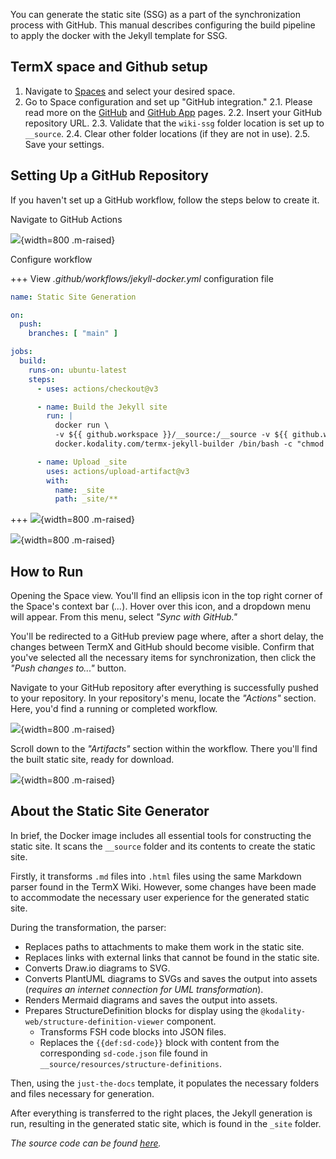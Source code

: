 You can generate the static site (SSG) as a part of the synchronization process with GitHub.
This manual describes configuring the build pipeline to apply the docker with the Jekyll template for SSG.

## TermX space and Github setup
1. Navigate to [Spaces](/spaces) and select your desired space.
2. Go to Space configuration and set up "GitHub integration."
2.1. Please read more on the [GitHub](page:github) and [GitHub App](page:github-app) pages.
2.2. Insert your GitHub repository URL.
2.3. Validate that the `wiki-ssg` folder location is set up to `__source`.
2.4. Clear other folder locations (if they are not in use).
2.5. Save your settings.

## Setting Up a GitHub Repository

If you haven't set up a GitHub workflow, follow the steps below to create it.

Navigate to GitHub Actions

![](files/166/2023-11-02_13-52.png){width=800 .m-raised}

Configure workflow

+++ View *.github/workflows/jekyll-docker.yml* configuration file
```yaml
name: Static Site Generation

on:
  push:
    branches: [ "main" ]

jobs:
  build:
    runs-on: ubuntu-latest
    steps:
      - uses: actions/checkout@v3

      - name: Build the Jekyll site
        run: |
          docker run \
          -v ${{ github.workspace }}/__source:/__source -v ${{ github.workspace }}/_site:/template/_site  \
          docker.kodality.com/termx-jekyll-builder /bin/bash -c "chmod -R 777 ./_generate.sh && ./_generate.sh"

      - name: Upload _site
        uses: actions/upload-artifact@v3
        with:
          name: _site
          path: _site/**
```
+++
![](files/166/2023-11-02_13-53.png){width=800 .m-raised}

![](files/166/2023-11-02_13-54.png){width=800 .m-raised}

## How to Run

Opening the Space view. You'll find an ellipsis icon in the top right corner of the Space's context bar (*...*). Hover over this icon, and a dropdown menu will appear. From this menu, select *"Sync with GitHub."*

You'll be redirected to a GitHub preview page where, after a short delay, the changes between TermX and GitHub should become visible. Confirm that you've selected all the necessary items for synchronization, then click the *"Push changes to..."* button.

Navigate to your GitHub repository after everything is successfully pushed to your repository. In your repository's menu, locate the *"Actions"* section. Here, you'd find a running or completed workflow.


![](files/166/2023-11-02_14-02_1.png){width=800 .m-raised}

Scroll down to the *"Artifacts"* section within the workflow. There you'll find the built static site, ready for download.

![](files/166/2023-11-02_14-02.png){width=800 .m-raised}


## About the Static Site Generator

In brief, the Docker image includes all essential tools for constructing the static site. It scans the `__source` folder and its contents to create the static site.

Firstly, it transforms `.md` files into `.html` files using the same Markdown parser found in the TermX Wiki. However, some changes have been made to accommodate the necessary user experience for the generated static site.

During the transformation, the parser:
* Replaces paths to attachments to make them work in the static site.
* Replaces links with external links that cannot be found in the static site.
* Converts Draw.<span>io diagrams to SVG.
* Converts PlantUML diagrams to SVGs and saves the output into assets (*requires an internet connection for UML transformation*).
* Renders Mermaid diagrams and saves the output into assets.
* Prepares StructureDefinition blocks for display using the `@kodality-web/structure-definition-viewer` component.
  * Transforms FSH code blocks into JSON files.
  * Replaces the `{{def:sd-code}}` block with content from the corresponding `sd-code.json` file found in `__source/resources/structure-definitions`.


Then, using the `just-the-docs` template, it populates the necessary folders and files necessary for generation.

After everything is transferred to the right places, the Jekyll generation is run, resulting in the generated static site, which is found in the `_site` folder.



*The source code can be found [here](https://gitlab.com/kodality/terminology/termx-ssg).*